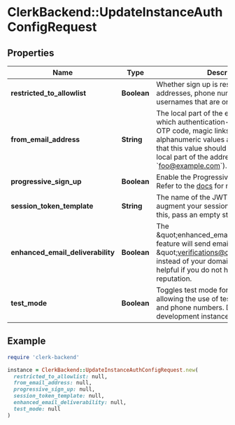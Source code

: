 # ClerkBackend::UpdateInstanceAuthConfigRequest

## Properties

| Name | Type | Description | Notes |
| ---- | ---- | ----------- | ----- |
| **restricted_to_allowlist** | **Boolean** | Whether sign up is restricted to email addresses, phone numbers and usernames that are on the allowlist. | [optional][default to false] |
| **from_email_address** | **String** | The local part of the email address from which authentication-related emails (e.g. OTP code, magic links) will be sent. Only alphanumeric values are allowed. Note that this value should contain only the local part of the address (e.g. &#x60;foo&#x60; for &#x60;foo@example.com&#x60;). | [optional] |
| **progressive_sign_up** | **Boolean** | Enable the Progressive Sign Up algorithm. Refer to the [docs](https://clerk.com/docs/upgrade-guides/progressive-sign-up) for more info. | [optional] |
| **session_token_template** | **String** | The name of the JWT Template used to augment your session tokens. To disable this, pass an empty string. | [optional] |
| **enhanced_email_deliverability** | **Boolean** | The \&quot;enhanced_email_deliverability\&quot; feature will send emails from \&quot;verifications@clerk.dev\&quot; instead of your domain. This can be helpful if you do not have a high domain reputation. | [optional] |
| **test_mode** | **Boolean** | Toggles test mode for this instance, allowing the use of test email addresses and phone numbers. Defaults to true for development instances. | [optional] |

## Example

```ruby
require 'clerk-backend'

instance = ClerkBackend::UpdateInstanceAuthConfigRequest.new(
  restricted_to_allowlist: null,
  from_email_address: null,
  progressive_sign_up: null,
  session_token_template: null,
  enhanced_email_deliverability: null,
  test_mode: null
)
```

